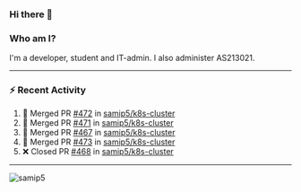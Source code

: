 ### Hi there 👋

### Who am I?
I'm a developer, student and IT-admin. I also administer AS213021.

---
### :zap: Recent Activity
<!--START_SECTION:activity-->
1. 🎉 Merged PR [#472](https://github.com/samip5/k8s-cluster/pull/472) in [samip5/k8s-cluster](https://github.com/samip5/k8s-cluster)
2. 🎉 Merged PR [#471](https://github.com/samip5/k8s-cluster/pull/471) in [samip5/k8s-cluster](https://github.com/samip5/k8s-cluster)
3. 🎉 Merged PR [#467](https://github.com/samip5/k8s-cluster/pull/467) in [samip5/k8s-cluster](https://github.com/samip5/k8s-cluster)
4. 🎉 Merged PR [#473](https://github.com/samip5/k8s-cluster/pull/473) in [samip5/k8s-cluster](https://github.com/samip5/k8s-cluster)
5. ❌ Closed PR [#468](https://github.com/samip5/k8s-cluster/pull/468) in [samip5/k8s-cluster](https://github.com/samip5/k8s-cluster)
<!--END_SECTION:activity-->
---

<img align="center" src="https://github-readme-stats.vercel.app/api?username=samip5&show_icons=true" alt="samip5" />
